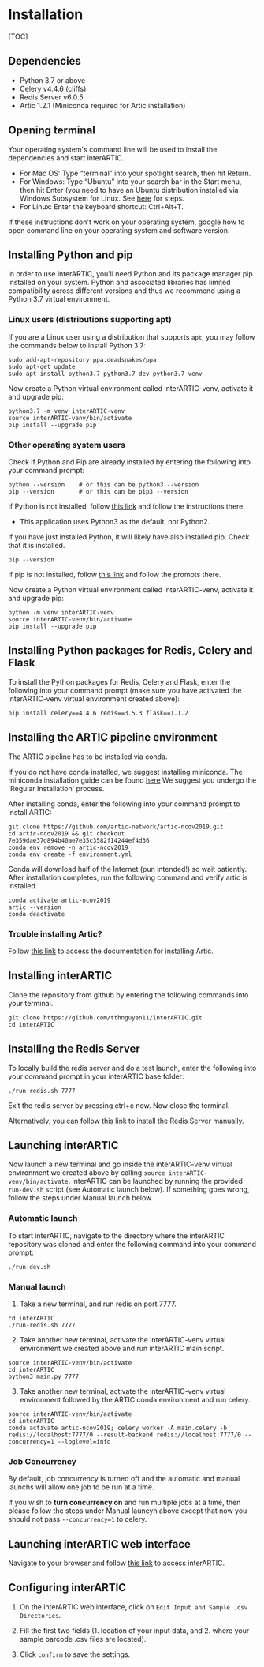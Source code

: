 # Installation

[TOC]

## Dependencies

* Python 3.7 or above
* Celery v4.4.6 (cliffs)
* Redis Server v6.0.5
* Artic 1.2.1 (Miniconda required for Artic installation)

## Opening terminal

Your operating system's command line will be used to install the dependencies and start interARTIC.

* For Mac OS: Type “terminal” into your spotlight search, then hit Return.
* For Windows: Type “Ubuntu” into your search bar in the Start menu, then hit Enter (you need to have an Ubuntu distribution installed via Windows Subsystem for Linux. See [here](https://linuxhint.com/install_ubuntu_windows_10_wsl/) for steps.
* For Linux: Enter the keyboard shortcut: Ctrl+Alt+T.

If these instructions don't work on your operating system, google how to open command line on your operating system and software version.

## Installing Python and pip

In order to use interARTIC, you’ll need Python and its package manager pip installed on your system. Python and associated libraries has limited compatibility across different versions and thus we recommend using a Python 3.7 virtual environment.

### Linux users (distributions supporting apt)

If you are a Linux user using a distribution that supports `apt`, you may follow the commands below to install Python 3.7:
```
sudo add-apt-repository ppa:deadsnakes/ppa
sudo apt-get update
sudo apt install python3.7 python3.7-dev python3.7-venv
```
Now create a Python virtual environment called interARTIC-venv, activate it and upgrade pip:

```
python3.7 -m venv interARTIC-venv
source interARTIC-venv/bin/activate
pip install --upgrade pip
```


### Other operating system users

Check if Python and Pip are already installed by entering the following into your command prompt:

```
python --version	# or this can be python3 --version
pip --version		# or this can be pip3 --version
```

If Python is not installed, follow [this link](https://www.python.org/downloads/) and follow the instructions there.

* This application uses Python3 as the default, not Python2.

If you have just installed Python, it will likely have also installed pip. Check that it is installed.

```
pip --version
```

If pip is not installed, follow [this link](https://pip.pypa.io/en/stable/installing/) and follow the prompts there.

Now create a Python virtual environment called interARTIC-venv, activate it and upgrade pip:

```
python -m venv interARTIC-venv
source interARTIC-venv/bin/activate
pip install --upgrade pip
```

## Installing Python packages for Redis, Celery and Flask

To install the Python packages for Redis, Celery and Flask, enter the following into your command prompt (make sure you have activated the interARTIC-venv virtual environment created above):

```
pip install celery==4.4.6 redis==3.5.3 flask==1.1.2
```

## Installing the ARTIC pipeline environment

The ARTIC pipeline has to be installed via conda.

If you do not have conda installed, we suggest installing miniconda.
The miniconda installation guide can be found [here](https://docs.conda.io/en/latest/miniconda.html)
We suggest you undergo the 'Regular Installation' process.

After installing conda, enter the following into your command prompt to install ARTIC:

```
git clone https://github.com/artic-network/artic-ncov2019.git
cd artic-ncov2019 && git checkout 7e359dae37d894b40ae7e35c3582f14244ef4d36
conda env remove -n artic-ncov2019
conda env create -f environment.yml
```

Conda will download half of the Internet (pun intended!) so wait patiently.
After installation completes, run the following command and verify artic is installed.

```
conda activate artic-ncov2019
artic --version
conda deactivate
```


### Trouble installing Artic?

Follow [this link](https://artic.readthedocs.io/en/latest/installation/) to access the documentation for installing Artic.



## Installing interARTIC

Clone the repository from github by entering the following commands into your terminal.

```
git clone https://github.com/tthnguyen11/interARTIC.git
cd interARTIC 
```

## Installing the Redis Server

To locally build the redis server and do a test launch, enter the following into your command prompt in your interARTIC base folder:

```
./run-redis.sh 7777
```

Exit the redis server by pressing ctrl+c now. Now close the terminal.

Alternatively, you can follow [this link](https://redis.io/topics/quickstart) to install the Redis Server manually.


## Launching interARTIC

Now launch a new terminal and go inside the interARTIC-venv virtual environment we created above by calling `source interARTIC-venv/bin/activate`.  interARTIC can be launched by running the provided `run-dev.sh` script (see Automatic launch below). If something goes wrong, follow the steps under Manual launch below. 

### Automatic launch

To start interARTIC, navigate to the directory where the interARTIC repository was cloned and enter the following command into your command prompt:

```
./run-dev.sh
```

### Manual launch

1. Take a new terminal, and run redis on port 7777.

```
cd interARTIC
./run-redis.sh 7777
```
2. Take another new terminal, activate the interARTIC-venv virtual environment we created above and run interARTIC main script.

```
source interARTIC-venv/bin/activate
cd interARTIC
python3 main.py 7777
```

3. Take another new terminal, activate the interARTIC-venv virtual environment followed by the ARTIC conda environment and run celery.

```
source interARTIC-venv/bin/activate
cd interARTIC
conda activate artic-ncov2019; celery worker -A main.celery -b redis://localhost:7777/0 --result-backend redis://localhost:7777/0 --concurrency=1 --loglevel=info
```


### Job Concurrency

By default, job concurrency is turned off and the automatic and manual launchs will allow one job to be run at a time.

If you wish to **turn concurrency on** and run multiple jobs at a time, then please follow the steps under Manual launcyh above except that now you should not pass `--concurrency=1` to celery.

## Launching interARTIC web interface

Navigate to your browser and follow [this link](http://127.0.0.1:5000) to access interARTIC.


## Configuring interARTIC

1. On the interARTIC web interface, click on `Edit Input and Sample .csv Directories`.

2. Fill the first two fields (1. location of your input data, and 2. where your sample barcode .csv files are located). 

3. Click `confirm` to save the settings.


<!--
On any text editor, open ```config.init```. Update each of the configurations as necessary. All inputs should be file paths. More information about this can be found in the next section.

<!--
The default config folder is as below:

```
{
	"data-folder": "/data",
	"sample-barcode-csvs": "/data/sample-barcodes",
	"eden-primer-scheme-folder": "/data/primer_schemes_eden",
	"eden-scheme-name": "nCoV-2019/V1",
	"artic-primer-scheme-folder": "/data/primer_schemes",
	"artic-scheme-name": "nCoV-2019/V1"
}
```

* **data-folder**: This is the folder where all your data is located. By default, it is set to "/data"
* **sample-barcode-csvs**: This is the folder where your csv containing barcode names is placed.
* **eden-primer-scheme-folder**: This is the folder containing, for example, the folder nCoV-2019 which contains the V1, V2, etc folders.
* **eden-scheme-name**: This is the name of the eden primer scheme being used for your nanopore sequencing run.
* **artic-primer-scheme-folder**: This is the folder containing, for example, the folder nCoV-2019 which contains the V1, V2, etc folders.
* **artic-scheme-name**: This is the name of the artic primer scheme being used for your nanopore sequencing run.

After you update your config file, close main.py and rerun it as below:

```
CTRL + C
python3 main.py
```


####  File path input

* Folders and files should be inputted by their file paths.
* File paths can be retrieved by running 'pwd' in the appropriate folder on any terminal.
* Folders may also be referred to as directories.
* File paths should start with “/” (Mac or Linux) or “C:\” (Windows). If you have not worked with navigating folders and files in the terminal before, take a look at this [resource](https://www.earthdatascience.org/courses/intro-to-earth-data-science/python-code-fundamentals/work-with-files-directories-paths-in-python/).

For example:

```
$ pwd                                    # get file path of current directory
/Users/YOURNAME
$ ls                                     # list contents of current directory
folder1     folder2     file1       documents
$ cd documents                           # change current directory to documents
$ pwd
/Users/YOURNAME/documents
$ cd outputFolder                         # change current directory to your output folder

$ pwd                                    # obtain file path you will input into interARTIC
/Users/YOURNAME/documents/outputFolder
```
Note: your input folder may not be located in documents folder. Simply navigate, using these commands, to inside your input folder and obtain the file path.
-->
